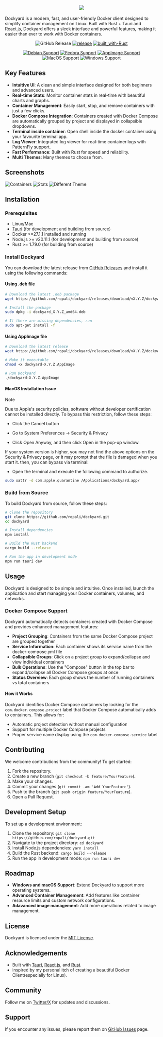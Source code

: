 <h1 align="center">
  <img src="public/banner.png" />
</h1>
<p>
Dockyard is a modern, fast, and user-friendly Docker client designed to simplify container management on Linux. Built with Rust + Tauri and React.js, Dockyard offers a sleek interface and powerful features, making it easier than ever to work with Docker containers.
</p>



<div align="center">

![GitHub Release](https://img.shields.io/github/v/release/ropali/dockyard)
[![release](https://github.com/ropali/dockyard/actions/workflows/release.yml/badge.svg)](https://github.com/ropali/dockyard/actions/workflows/release.yml)
[![built_with-Rust](https://img.shields.io/badge/built_with-Rust-dca282.svg?style=flat-square)](https://www.rust-lang.org/)

</div>


<div align="center">

[![Debian Support](https://img.shields.io/badge/Debian-E95420?style=for-the-badge&logo=debian&logoColor=white)](https://github.com/ropali/dockyard/releases) 
[![Fedora Support](https://img.shields.io/badge/fedora-0078D6?style=for-the-badge&logo=fedora&logoColor=white)](https://github.com/ropali/dockyard/releases) 
[![AppImage Support](https://img.shields.io/badge/AppImage-647d88?style=for-the-badge&logo=appian&logoColor=white)](https://github.com/ropali/dockyard/releases)
[![MacOS Support](https://img.shields.io/badge/Macos-adb8c5?style=for-the-badge&logo=apple&logoColor=white)](https://github.com/ropali/dockyard/releases)
[![Windows Support](https://img.shields.io/badge/windows-00A3EE?style=for-the-badge&logo=compilerexplorer&logoColor=white)](https://github.com/ropali/dockyard/releases) 



</div>





## Key Features

- **Intuitive UI**: A clean and simple interface designed for both beginners and advanced users.
- **Real-time Stats**: Monitor container stats in real-time with beautiful charts and graphs.
- **Container Management**: Easily start, stop, and remove containers with just a few clicks.
- **Docker Compose Integration**: Containers created with Docker Compose are automatically grouped by project and displayed in collapsible dropdowns.
- **Terminal inside container**: Open shell inside the docker container using your favourite terminal app.
- **Log Viewer**: Integrated log viewer for real-time container logs with PatternFly support.
- **Fast Performance**: Built with Rust for speed and reliability.
- **Multi Themes**: Many themes to choose from.

## Screenshots

![Containers](https://i.ibb.co/sp6rbCML/image.png)
![Stats](https://i.ibb.co/hX6PSnz/Screenshot-from-2024-11-14-17-37-20.png)
![Different Theme](https://i.ibb.co/5hCsgc9/Screenshot-from-2024-11-14-17-40-09.png)


## Installation

### Prerequisites

- Linux/Mac
- [Tauri](https://tauri.app/start/prerequisites/) (for development and building from source)
- Docker >=27.1.1 installed and running
- Node.js >= v20.11.1 (for development and building from source)
- Rust >= 1.79.0 (for building from source)

### Install Dockyard

You can download the latest release from [GitHub Releases](#) and install it using the following commands:

#### Using .deb file
```bash
# Download the latest .deb package
wget https://github.com/ropali/dockyard/releases/download/vX.Y.Z/dockyard_X.Y.Z_amd64.deb

# Install the package
sudo dpkg -i dockyard_X.Y.Z_amd64.deb

# If there are missing dependencies, run
sudo apt-get install -f

```



#### Using AppImage file
```bash
# Download the latest release
wget https://github.com/ropali/dockyard/releases/download/vX.Y.Z/dockyard-X.Y.Z.AppImage

# Make it executable
chmod +x dockyard-X.Y.Z.AppImage

# Run Dockyard
./dockyard-X.Y.Z.AppImage
```

#### MacOS Installation Issue
> [!NOTE]
> 
> Due to Apple's security policies, software without developer certification cannot be installed directly. To bypass this restriction, follow these steps:
> 
> - Click the Cancel button
> 
> - Go to System Preferences -> Security & Privacy
>
> - Click Open Anyway, and then click Open in the pop-up window. 
>
> If your system version is higher, you may not find the above options on the Security & Privacy page, or it may prompt that the file is damaged when you start it. then, you can bypass via terminal:
>
> - Open the terminal and execute the following command to authorize.
>
>```bash
>sudo xattr -d com.apple.quarantine /Applications/dockyard.app/
>```
>


### Build from Source

To build Dockyard from source, follow these steps:

```bash
# Clone the repository
git clone https://github.com/ropali/dockyard.git
cd dockyard

# Install dependencies
npm install

# Build the Rust backend
cargo build --release

# Run the app in development mode
npm run tauri dev
```

## Usage

Dockyard is designed to be simple and intuitive. Once installed, launch the application and start managing your Docker containers, volumes, and networks.

### Docker Compose Support

Dockyard automatically detects containers created with Docker Compose and provides enhanced management features:

- **Project Grouping**: Containers from the same Docker Compose project are grouped together
- **Service Information**: Each container shows its service name from the docker-compose.yml file
- **Collapsible Groups**: Click on a project group to expand/collapse and view individual containers
- **Bulk Operations**: Use the "Compose" button in the top bar to expand/collapse all Docker Compose groups at once
- **Status Overview**: Each group shows the number of running containers vs total containers

#### How it Works

Dockyard identifies Docker Compose containers by looking for the `com.docker.compose.project` label that Docker Compose automatically adds to containers. This allows for:

- Automatic project detection without manual configuration
- Support for multiple Docker Compose projects
- Proper service name display using the `com.docker.compose.service` label 



## Contributing

We welcome contributions from the community! To get started:

1. Fork the repository.
2. Create a new branch (`git checkout -b feature/YourFeature`).
3. Make your changes.
4. Commit your changes (`git commit -am 'Add YourFeature'`).
5. Push to the branch (`git push origin feature/YourFeature`).
6. Open a Pull Request.



## Development Setup

To set up a development environment:

1. Clone the repository: `git clone https://github.com/ropali/dockyard.git`
2. Navigate to the project directory: `cd dockyard`
3. Install Node.js dependencies: `yarn install`
4. Build the Rust backend: `cargo build --release`
5. Run the app in development mode: `npm run tauri dev`

## Roadmap

- **Windows and macOS Support**: Extend Dockyard to support more operating systems.
- **Advanced Container Management**: Add features like container resource limits and custom network configurations.
- **Adavanced image management**: Add more operations related to image management.


## License

Dockyard is licensed under the [MIT License](LICENSE).

## Acknowledgements

- Built with [Tauri](https://tauri.app/), [React.js](https://reactjs.org/), and [Rust](https://www.rust-lang.org/).
- Inspired by my personal itch of creating a beautiful Docker Client(especially for Linux).

## Community

Follow me on [Twitter/X](https://twitter.com/ropali_munshi) for updates and discussions.

## Support

If you encounter any issues, please report them on [GitHub Issues](https://github.com/ropali/dockyard/issues) page.

